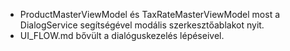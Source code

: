 - ProductMasterViewModel és TaxRateMasterViewModel most a DialogService segítségével modális szerkesztőablakot nyit.
- UI_FLOW.md bővült a dialóguskezelés lépéseivel.
